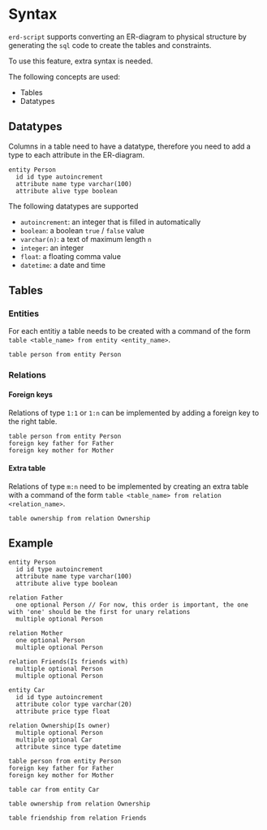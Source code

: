 # Syntax

`erd-script` supports converting an ER-diagram to physical structure by generating the `sql` code to create the tables and constraints.

To use this feature, extra syntax is needed.

The following concepts are used:

- Tables
- Datatypes

## Datatypes

Columns in a table need to have a datatype, therefore you need to add a type to each attribute in the ER-diagram.

```erd
entity Person
  id id type autoincrement
  attribute name type varchar(100)
  attribute alive type boolean
```

The following datatypes are supported

- `autoincrement`: an integer that is filled in automatically
- `boolean`: a boolean `true` / `false` value
- `varchar(n)`: a text of maximum length `n`
- `integer`: an integer
- `float`: a floating comma value
- `datetime`: a date and time

## Tables

### Entities

For each entitiy a table needs to be created with a command of the form `table <table_name> from entity <entity_name>`.

```erd
table person from entity Person
```

### Relations

#### Foreign keys

Relations of type `1:1` or `1:n` can be implemented by adding a foreign key to the right table.

```erd
table person from entity Person
foreign key father for Father
foreign key mother for Mother
```

#### Extra table

Relations of type `m:n` need to be implemented by creating an extra table with a command of the form `table <table_name> from relation <relation_name>`.

```erd
table ownership from relation Ownership
```

## Example

```erd
entity Person
  id id type autoincrement
  attribute name type varchar(100)
  attribute alive type boolean

relation Father
  one optional Person // For now, this order is important, the one with 'one' should be the first for unary relations
  multiple optional Person

relation Mother
  one optional Person
  multiple optional Person

relation Friends(Is friends with)
  multiple optional Person
  multiple optional Person

entity Car
  id id type autoincrement
  attribute color type varchar(20)
  attribute price type float

relation Ownership(Is owner)
  multiple optional Person
  multiple optional Car
  attribute since type datetime

table person from entity Person
foreign key father for Father
foreign key mother for Mother

table car from entity Car

table ownership from relation Ownership

table friendship from relation Friends
```

